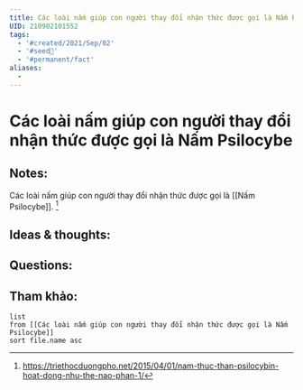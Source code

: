 ```yaml
---
title: Các loài nấm giúp con người thay đổi nhận thức được gọi là Nấm Psilocybe
UID: 210902101552
tags:
  - '#created/2021/Sep/02'
  - '#seed🥜'
  - '#permanent/fact'
aliases:
  - 
---
```

# Các loài nấm giúp con người thay đổi nhận thức được gọi là Nấm Psilocybe

## Notes:
Các loài nấm giúp con người thay đổi nhận thức được gọi là [[Nấm Psilocybe]]. [^1]

## Ideas & thoughts:

## Questions:


## Tham khảo:
```dataview
list
from [[Các loài nấm giúp con người thay đổi nhận thức được gọi là Nấm Psilocybe]]
sort file.name asc
```
[^1]: https://triethocduongpho.net/2015/04/01/nam-thuc-than-psilocybin-hoat-dong-nhu-the-nao-phan-1/